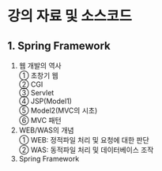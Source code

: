 # 강의 자료 및 소스코드

## 1. Spring Framework  
  1) 웹 개발의 역사  
    ① 초창기 웹  
    ② CGI  
    ③ Servlet  
    ④ JSP(Model1)  
    ⑤ Model2(MVC의 시초)  
    ⑥ MVC 패턴  
  2) WEB/WAS의 개념  
    ① WEB: 정적파일 처리 및 요청에 대한 판단  
    ② WAS: 동적파일 처리 및 데이터베이스 조작  
  3) Spring Framework  

